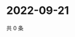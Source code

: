 # 2022-09-21

共 0 条

<!-- BEGIN WEIBO -->
<!-- 最后更新时间 Wed Sep 21 2022 02:22:19 GMT+0800 (China Standard Time) -->

<!-- END WEIBO -->

